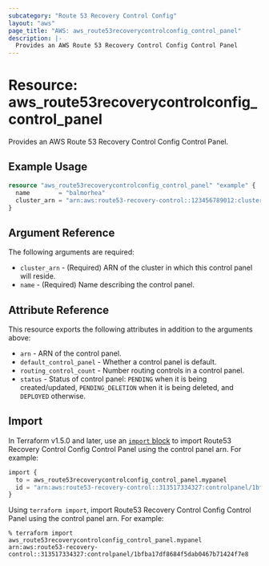 ```yaml
---
subcategory: "Route 53 Recovery Control Config"
layout: "aws"
page_title: "AWS: aws_route53recoverycontrolconfig_control_panel"
description: |-
  Provides an AWS Route 53 Recovery Control Config Control Panel
---
```


# Resource: aws_route53recoverycontrolconfig_control_panel

Provides an AWS Route 53 Recovery Control Config Control Panel.

## Example Usage

```terraform
resource "aws_route53recoverycontrolconfig_control_panel" "example" {
  name        = "balmorhea"
  cluster_arn = "arn:aws:route53-recovery-control::123456789012:cluster/8d47920e-d789-437d-803a-2dcc4b204393"
}
```

## Argument Reference

The following arguments are required:

* `cluster_arn` - (Required) ARN of the cluster in which this control panel will reside.
* `name` - (Required) Name describing the control panel.

## Attribute Reference

This resource exports the following attributes in addition to the arguments above:

* `arn` - ARN of the control panel.
* `default_control_panel` - Whether a control panel is default.
* `routing_control_count` - Number routing controls in a control panel.
* `status` - Status of control panel: `PENDING` when it is being created/updated, `PENDING_DELETION` when it is being deleted, and `DEPLOYED` otherwise.

## Import

In Terraform v1.5.0 and later, use an [`import` block](https://developer.hashicorp.com/terraform/language/import) to import Route53 Recovery Control Config Control Panel using the control panel arn. For example:

```terraform
import {
  to = aws_route53recoverycontrolconfig_control_panel.mypanel
  id = "arn:aws:route53-recovery-control::313517334327:controlpanel/1bfba17df8684f5dab0467b71424f7e8"
}
```

Using `terraform import`, import Route53 Recovery Control Config Control Panel using the control panel arn. For example:

```console
% terraform import aws_route53recoverycontrolconfig_control_panel.mypanel arn:aws:route53-recovery-control::313517334327:controlpanel/1bfba17df8684f5dab0467b71424f7e8
```
